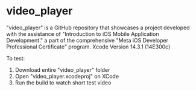 # video_player
"video_player" is a GitHub repository that showcases a project developed with the assistance of  "Introduction to iOS Mobile Application Development." a part of the comprehensive "Meta iOS Developer Professional Certificate" program. Xcode Version 14.3.1 (14E300c)

To test:
1. Download entire "video_player" folder
2. Open "video_player.xcodeproj" on XCode
3. Run the build to watch short test video
